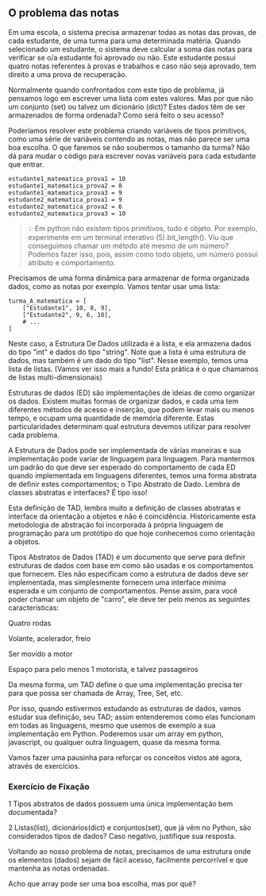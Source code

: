 ## O problema das notas

Em uma escola, o sistema precisa armazenar todas as notas das provas, de cada estudante, de uma turma para uma determinada matéria. Quando selecionado um estudante, o sistema deve calcular a soma das notas para verificar se o/a estudante foi aprovado ou não. Este estudante possui quatro notas referentes à provas e trabalhos e caso não seja aprovado, tem direito a uma prova de recuperação.

Normalmente quando confrontados com este tipo de problema, já pensamos logo em escrever uma lista com estes valores. Mas por que não um conjunto (set) ou talvez um dicionário (dict)? Estes dados têm de ser armazenados de forma ordenada? Como será feito o seu acesso?

Poderíamos resolver este problema criando variáveis de tipos primitivos, como uma série de variáveis contendo as notas, mas não parece ser uma boa escolha. O que faremos se não soubermos o tamanho da turma? Não dá para mudar o código para escrever novas variáveis para cada estudante que entrar.

```
estudante1_matematica_prova1 = 10
estudante1_matematica_prova2 = 8
estudante1_matematica_prova3 = 9
estudante2_matematica_prova1 = 9
estudante2_matematica_prova2 = 6
estudante2_matematica_prova3 = 10
```

> 💡 Em python não existem tipos primitivos, tudo é objeto. Por exemplo, experimente em um terminal interativo (5).bit_length(). Viu que conseguimos chamar um método até mesmo de um número? Podemos fazer isso, pois, assim como todo objeto, um número possui atributo e comportamento.

Precisamos de uma forma dinâmica para armazenar de forma organizada dados, como as notas por exemplo. Vamos tentar usar uma lista:

```
turma_A_matematica = [
    ["Estudante1", 10, 8, 9],
    ["Estudante2", 9, 6, 10],
    # ...
]
```

Neste caso, a Estrutura De Dados utilizada é a lista, e ela armazena dados do tipo "int" e dados do tipo "string". Note que a lista é uma estrutura de dados, mas também é um dado do tipo "list". Nesse exemplo, temos uma lista de listas. (Vamos ver isso mais a fundo! Esta prática é o que chamamos de listas multi-dimensionais)

Estruturas de dados (ED) são implementações de ideias de como organizar os dados. Existem muitas formas de organizar dados, e cada uma tem diferentes métodos de acesso e inserção, que podem levar mais ou menos tempo, e ocupam uma quantidade de memória diferente. Estas particularidades determinam qual estrutura devemos utilizar para resolver cada problema.

A Estrutura de Dados pode ser implementada de várias maneiras e sua implementação pode variar de linguagem para linguagem. Para mantermos um padrão do que deve ser esperado do comportamento de cada ED quando implementada em linguagens diferentes, temos uma forma abstrata de definir estes comportamentos; o Tipo Abstrato de Dado. Lembra de classes abstratas e interfaces? É tipo isso!

Esta definição de TAD, lembra muito a definição de classes abstratas e interface da orientação a objetos e não é coincidência. Historicamente esta metodologia de abstração foi incorporada à própria linguagem de programação para um protótipo do que hoje conhecemos como orientação a objetos.

Tipos Abstratos de Dados (TAD) é um documento que serve para definir estruturas de dados com base em como são usadas e os comportamentos que fornecem. Eles não especificam como a estrutura de dados deve ser implementada, mas simplesmente fornecem uma interface mínima esperada e um conjunto de comportamentos. Pense assim, para você poder chamar um objeto de "carro", ele deve ter pelo menos as seguintes características:

Quatro rodas

Volante, acelerador, freio

Ser movido a motor

Espaço para pelo menos 1 motorista, e talvez passageiros

Da mesma forma, um TAD define o que uma implementação precisa ter para que possa ser chamada de Array, Tree, Set, etc.

Por isso, quando estivermos estudando as estruturas de dados, vamos estudar sua definição, seu TAD; assim entenderemos como elas funcionam em todas as linguagens, mesmo que usemos de exemplo a sua implementação em Python. Poderemos usar um array em python, javascript, ou qualquer outra linguagem, quase da mesma forma.

Vamos fazer uma pausinha para reforçar os conceitos vistos até agora, através de exercícios.

### Exercício de Fixação

1 Tipos abstratos de dados possuem uma única implementação bem documentada?

2 Listas(list), dicionários(dict) e conjuntos(set), que já vêm no Python, são considerados tipos de dados? Caso negativo, justifique sua resposta.

Voltando ao nosso problema de notas, precisamos de uma estrutura onde os elementos (dados) sejam de fácil acesso, facilmente percorrível e que mantenha as notas ordenadas.

Acho que array pode ser uma boa escolha, mas por quê?
